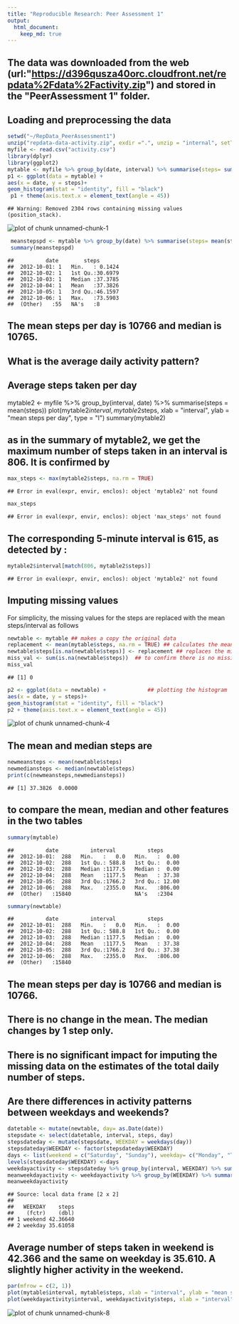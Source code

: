 ```yaml
---
title: "Reproducible Research: Peer Assessment 1"
output: 
  html_document:
    keep_md: true
---
```

## The data was downloaded from the web (url:"https://d396qusza40orc.cloudfront.net/repdata%2Fdata%2Factivity.zip") and stored in the "PeerAssessment 1" folder. 

## Loading and preprocessing the data

```r
setwd("~/RepData_PeerAssessment1")
unzip("repdata-data-activity.zip", exdir =".", unzip = "internal", setTimes = TRUE)
myfile <- read.csv("activity.csv")
library(dplyr) 
library(ggplot2)
mytable <- myfile %>% group_by(date, interval) %>% summarise(steps= sum(steps))
p1 <- ggplot(data = mytable) + 
aes(x = date, y = steps)+
geom_histogram(stat = "identity", fill = "black")
 p1 + theme(axis.text.x = element_text(angle = 45))
```

```
## Warning: Removed 2304 rows containing missing values (position_stack).
```

![plot of chunk unnamed-chunk-1](figure/unnamed-chunk-1-1.png) 

```r
 meanstepspd <- mytable %>% group_by(date) %>% summarise(steps= mean(steps))
 summary(meanstepspd)
```

```
##          date        steps        
##  2012-10-01: 1   Min.   : 0.1424  
##  2012-10-02: 1   1st Qu.:30.6979  
##  2012-10-03: 1   Median :37.3785  
##  2012-10-04: 1   Mean   :37.3826  
##  2012-10-05: 1   3rd Qu.:46.1597  
##  2012-10-06: 1   Max.   :73.5903  
##  (Other)   :55   NA's   :8
```
 ## The mean steps per day is 10766 and median is 10765. 
 
 ## What is the average daily activity pattern?
 
 ## Average steps taken per day 
 mytable2 <- myfile %>% group_by(interval, date) %>% summarise(steps = mean(steps))
 plot(mytable2$interval, mytable2$steps, xlab = "interval", ylab = "mean steps per day",  type = "l")
 summary(mytable2)
 
 ##  as in the summary of mytable2, we get the maximum number of steps taken in an interval is 806. It is confirmed by 
 
 ```r
 max_steps <- max(mytable2$steps, na.rm = TRUE)
 ```
 
 ```
 ## Error in eval(expr, envir, enclos): object 'mytable2' not found
 ```
 
 ```r
 max_steps
 ```
 
 ```
 ## Error in eval(expr, envir, enclos): object 'max_steps' not found
 ```
 
 ## The corresponding 5-minute interval is 615, as detected by :
 
 ```r
 mytable2$interval[match(806, mytable2$steps)]
 ```
 
 ```
 ## Error in eval(expr, envir, enclos): object 'mytable2' not found
 ```
 ## Imputing missing values
For simplicity, the missing values for the steps are replaced with the mean steps/interval as follows
 
 ```r
 newtable <- mytable ## makes a copy the original data
 replacement <- mean(mytable$steps, na.rm = TRUE) ## calculates the mean for steps to be used as replacement
 newtable$steps[is.na(newtable$steps)] <- replacement ## replaces the missing values with the replacement value
 miss_val <- sum(is.na(newtable$steps))  ## to confirm there is no missing value
 miss_val
 ```
 
 ```
 ## [1] 0
 ```
 
 ```r
 p2 <- ggplot(data = newtable) +             ## plotting the histogram
 aes(x = date, y = steps)+
 geom_histogram(stat = "identity", fill = "black")
 p2 + theme(axis.text.x = element_text(angle = 45))
 ```
 
 ![plot of chunk unnamed-chunk-4](figure/unnamed-chunk-4-1.png) 
 ## The mean and median steps are 
 
 ```r
 newmeansteps <- mean(newtable$steps)
 newmediansteps <- median(newtable$steps)
 print(c(newmeansteps,newmediansteps))
 ```
 
 ```
 ## [1] 37.3826  0.0000
 ```
  
 ## to compare the mean, median and other features in the two tables
 
 ```r
 summary(mytable)
 ```
 
 ```
 ##          date          interval          steps       
 ##  2012-10-01:  288   Min.   :   0.0   Min.   :  0.00  
 ##  2012-10-02:  288   1st Qu.: 588.8   1st Qu.:  0.00  
 ##  2012-10-03:  288   Median :1177.5   Median :  0.00  
 ##  2012-10-04:  288   Mean   :1177.5   Mean   : 37.38  
 ##  2012-10-05:  288   3rd Qu.:1766.2   3rd Qu.: 12.00  
 ##  2012-10-06:  288   Max.   :2355.0   Max.   :806.00  
 ##  (Other)   :15840                    NA's   :2304
 ```
 
 ```r
 summary(newtable) 
 ```
 
 ```
 ##          date          interval          steps       
 ##  2012-10-01:  288   Min.   :   0.0   Min.   :  0.00  
 ##  2012-10-02:  288   1st Qu.: 588.8   1st Qu.:  0.00  
 ##  2012-10-03:  288   Median :1177.5   Median :  0.00  
 ##  2012-10-04:  288   Mean   :1177.5   Mean   : 37.38  
 ##  2012-10-05:  288   3rd Qu.:1766.2   3rd Qu.: 37.38  
 ##  2012-10-06:  288   Max.   :2355.0   Max.   :806.00  
 ##  (Other)   :15840
 ```
 ## The mean steps per day is 10766 and median is 10766. 
 ## There is no change in the mean. The median changes by 1 step only. 
 ## There is no significant impact for imputing the missing data on the estimates of the total daily number of steps.
 
 
 ##  Are there differences in activity patterns between weekdays and weekends?
 
 ```r
 datetable <- mutate(newtable, day= as.Date(date))
 stepsdate <- select(datetable, interval, steps, day)
 stepsdateday <- mutate(stepsdate, WEEKDAY = weekdays(day))
 stepsdateday$WEEKDAY <- factor(stepsdateday$WEEKDAY)
 days <- list(weekend = c("Saturday", "Sunday"), weekday= c("Monday", "Tuesday", "Wednesday", "Thursday", "Friday"))
 levels(stepsdateday$WEEKDAY) <-days
 weekdayactivity <- stepsdateday %>% group_by(interval, WEEKDAY) %>% summarise(steps = mean(steps))
 meanweekdayactivity <- weekdayactivity %>% group_by(WEEKDAY) %>% summarise(steps = mean(steps))
 meanweekdayactivity
 ```
 
 ```
 ## Source: local data frame [2 x 2]
 ## 
 ##   WEEKDAY    steps
 ##    (fctr)    (dbl)
 ## 1 weekend 42.36640
 ## 2 weekday 35.61058
 ```
 ## Average number of steps taken in weekend is 42.366 and the same on weekday is 35.610. A slightly higher activity in the weekend. 
 
 
 ```r
 par(mfrow = c(2, 1))
 plot(mytable$interval, mytable$steps, xlab = "interval", ylab = "mean steps per day",  type = "l")
 plot(weekdayactivity$interval, weekdayactivity$steps, xlab = "interval", ylab = "mean steps per day",  type = "l")
 ```
 
 ![plot of chunk unnamed-chunk-8](figure/unnamed-chunk-8-1.png) 
